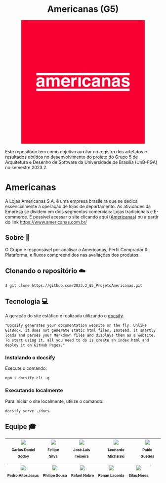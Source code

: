 <h1 align="center">Americanas (G5) </h1>

<p align="center">
    <img src="/docs/img/americanas-logo.webp" width="400" height="400">
</p>

Este repositório tem como objetivo auxiliar no registro dos artefatos e resultados obtidos no desenvolvimento do projeto do Grupo 5 de Arquitetura e Desenho de Software da Universidade de Brasília (UnB-FGA) no semestre 2023.2.

# Americanas

A Lojas Americanas S.A. é uma empresa brasileira que se dedica essencialmente à operação de lojas de departamento. As atividades da Empresa se dividem em dois segmentos comerciais: Lojas tradicionais e E-commerce. É possível acessar o site clicando aqui ([Americanas](https://www.americanas.com.br/)) ou a partir do link https://www.americanas.com.br/

## Sobre :page_facing_up:

O Grupo é responsável por analisar a Americanas, Perfil Comprador & Plataforma, e fluxos compreendidos nas avaliações dos produtos.

## Clonando o repositório :cloud:
```bash
$ git clone https://github.com/2023.2_G5_ProjetoAmericanas.git
```
<!-- ### Executando o projeto -->

## Tecnologia :computer:

A geração do site estático é realizada utilizando o [docsify](https://docsify.js.org/).

```shell
"Docsify generates your documentation website on the fly. Unlike GitBook, it does not generate static html files. Instead, it smartly loads and parses your Markdown files and displays them as a website. To start using it, all you need to do is create an index.html and deploy it on GitHub Pages."
```

### Instalando o docsify

Execute o comando:

```shell
npm i docsify-cli -g
```

### Executando localmente

Para iniciar o site localmente, utilize o comando:

```shell
docsify serve ./docs
```

## Equipe :mortar_board:

[<img src="https://github.com/CDGodoy.png?size=400" width=100><br><sub>Carlos Daniel Godoy</sub>](https://github.com/CDGodoy) |[<img src="https://github.com/fellipepcs.png?size=400" width=100><br><sub>Fellipe Silva</sub>](https://github.com/fellipepcs) | [<img src="https://github.com/joseluis-rt.png?size=400" width=100><br><sub>José Luís Teixeira</sub>](https://github.com/joseluis-rt) |  [<img src="https://github.com/leomichalski.png?size=400" width=100><br><sub>Leonardo Michalski</sub>](https://github.com/leomichalski) | [<img src="https://github.com/PabloChristianno.png?size=400" width=100><br><sub>Pablo Guedes</sub>](https://github.com/PabloChristianno) | 
| :---: | :---: | :---: | :---: | :---: |

[<img src="https://github.com/Peedrooo.png?size=400" width=100><br><sub>Pedro Vitor Jesus</sub>](https://github.com/Peedrooo) |[<img src="https://github.com/PhilipeSousa.png?size=400" width=100><br><sub>Philipe Sousa</sub>](https://github.com/PhilipeSousa) | [<img src="https://github.com/RafaelN0bre.png?size=400" width=100><br><sub>Rafael Nobre</sub>](https://github.com/RafaelN0bre) | [<img src="https://github.com/lacerdaRenan.png?size=400" width=100><br><sub>Renan Lacerda</sub>](https://github.com/lacerdaRenan) | [<img src="https://github.com/Silas-neres.png?size=400" width=100><br><sub>Silas Neres</sub>](https://github.com/Silas-neres) | 
| :---: | :---: | :---: | :---: | :---: |


